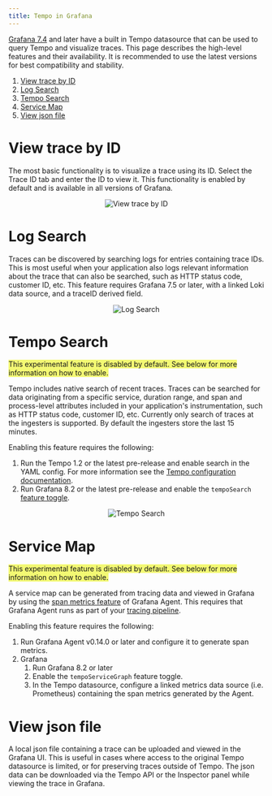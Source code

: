 ```yaml
---
title: Tempo in Grafana
---
```


[Grafana 7.4](https://grafana.com/grafana/download/7.4.5) and later have a built in Tempo datasource that can be used to query Tempo and visualize traces.  This page describes the high-level features and their availability.  It is recommended to use the latest versions for best compatibility and stability.

1. [View trace by ID](#view-trace-by-id)
2. [Log Search](#log-search)
3. [Tempo Search](#tempo-search)
4. [Service Map](#service-map)
5. [View json file](#view-json-file)

# View trace by ID
The most basic functionality is to visualize a trace using its ID.  Select the Trace ID tab and enter the ID to view it. This functionality is enabled by default and is available in all versions of Grafana.
<p align="center"><img src="../grafana-query.png" alt="View trace by ID"></p>

# Log Search
Traces can be discovered by searching logs for entries containing trace IDs.  This is most useful when your application also logs relevant information about the trace that can also be searched, such as HTTP status code, customer ID, etc.  This feature requires Grafana 7.5 or later, with a linked Loki data source, and a traceID derived field.

<p align="center"><img src="../log-search.png" alt="Log Search"></p>


# Tempo Search
<span style="background-color:#f3f973;">This experimental feature is disabled by default. See below for more information on how to enable.</span>

Tempo includes native search of recent traces.  Traces can be searched for data originating from a specific service, duration range, and span and process-level attributes included in your application's instrumentation, such as HTTP status code, customer ID, etc.  Currently only search of traces at the ingesters is supported. By default the ingesters store the last 15 minutes.

Enabling this feature requires the following:
1. Run the Tempo 1.2 or the latest pre-release and enable search in the YAML config. For more information see the [Tempo configuration documentation](../../configuration#search).
2. Run Grafana 8.2 or the latest pre-release and enable the `tempoSearch` [feature toggle](https://github.com/grafana/tempo/blob/main/example/docker-compose/tempo-search/grafana.ini).

<p align="center"><img src="../tempo-search.png" alt="Tempo Search"></p>

# Service Map
<span style="background-color:#f3f973;">This experimental feature is disabled by default. See below for more information on how to enable.</span>

A service map can be generated from tracing data and viewed in Grafana by using the [span metrics feature](https://grafana.com/docs/agent/latest/configuration/traces-config/) of Grafana Agent.  This requires that Grafana Agent runs as part of your [tracing pipeline](..).

Enabling this feature requires the following:
1. Run Grafana Agent v0.14.0 or later and configure it to generate span metrics.
2. Grafana
    1. Run Grafana 8.2 or later
    2. Enable the `tempoServiceGraph` feature toggle.
    3. In the Tempo datasource, configure a linked metrics data source (i.e. Prometheus) containing the span metrics generated by the Agent.

# View json file
A local json file containing a trace can be uploaded and viewed in the Grafana UI.  This is useful in cases where access to the original Tempo datasource is limited, or for preserving traces outside of Tempo.  The json data can be downloaded via the Tempo API or the Inspector panel while viewing the trace in Grafana.

